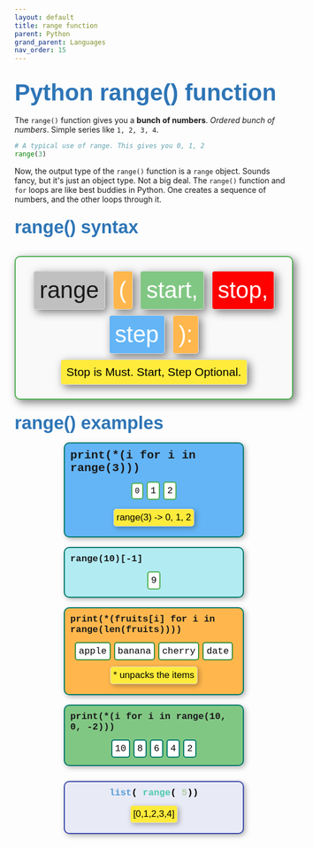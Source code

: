 ```yaml
---
layout: default
title: range function
parent: Python
grand_parent: Languages
nav_order: 15
---
```


## <span style="font-family: 'Comic Sans MS', cursive, sans-serif; color: #2E75B6; font-size: 2em;">Python range() function</span>

The `range()` function gives you a **bunch of numbers**. *Ordered bunch of numbers*. Simple series like `1, 2, 3, 4`. 

```python
# A typical use of range. This gives you 0, 1, 2 
range(3)
```

Now, the output type of the `range()` function is a `range` object. Sounds fancy, but it's just an object type. Not a big deal. The `range()` function and `for` loops are like best buddies in Python. One creates a sequence of numbers, and the other loops through it. 

### <span style="font-family: 'Comic Sans MS', cursive, sans-serif; color: #2E75B6; font-size: 2em;">range() syntax</span>

<br>
<div style="padding: 20px; border: 2px solid #4CAF50; box-shadow: 5px 5px 15px rgba(0, 0, 0, 0.5); border-radius: 10px; background-color: #f9f9f9; font-family: 'Comic Sans MS', sans-serif; text-align: center;">
    <div style="display: inline-block; padding: 10px; border: 1px solid #ddd; box-shadow: 5px 5px 15px rgba(0, 0, 0, 0.5); border-radius: 5px; background-color: #c0c0c0; margin: 5px;">
        <span style="font-size: 3em; color: #00000;">range</span>
    </div>
    <div style="display: inline-block; padding: 10px; border: 1px solid #ddd; box-shadow: 5px 5px 15px rgba(0, 0, 0, 0.5); border-radius: 5px; background-color: #FFB74D; margin: 5px;">
        <span style="font-size: 3em; color: #ffffff;">(</span>
    </div>
    <div style="display: inline-block; padding: 10px; border: 1px solid #ddd; box-shadow: 5px 5px 15px rgba(0, 0, 0, 0.5); border-radius: 5px; background-color: #81C784; margin: 5px;">
        <span style="font-size: 3em; color: #ffffff;">start,</span>
    </div>
    <div style="display: inline-block; padding: 10px; border: 1px solid #ddd; box-shadow: 5px 5px 15px rgba(0, 0, 0, 0.5); border-radius: 5px; background-color: #FF0000 ; margin: 5px;">
        <span style="font-size: 3em; color: #ffffff;">stop,</span>
    </div>
    <div style="display: inline-block; padding: 10px; border: 1px solid #ddd; box-shadow: 5px 5px 15px rgba(0, 0, 0, 0.5); border-radius: 5px; background-color: #64B5F6; margin: 5px;">
        <span style="font-size: 3em; color: #ffffff;">step</span>
    </div>
    <div style="display: inline-block; padding: 10px; border: 1px solid #ddd; box-shadow: 5px 5px 15px rgba(0, 0, 0, 0.5); border-radius: 5px; background-color: #FFB74D; margin: 5px;">
        <span style="font-size: 3em; color: #ffffff;">):</span>
    </div>
    <div style="display: inline-block; margin: 5px;display: flex; justify-content: center; align-items: center;">
    <div style="padding: 10px; border: 1px solid #ddd; box-shadow: 5px 5px 15px rgba(0, 0, 0, 0.5); border-radius: 5px; background-color: #ffeb3b;font-family: 'Comic Sans MS', sans-serif;">
        <span style="font-size: 1.5em; color: #000;">Stop is Must. Start, Step Optional.</span>
    </div>
</div>
</div>



### <span style="font-family: 'Comic Sans MS', cursive, sans-serif; color: #2E75B6; font-size: 2em;">range() examples</span>

<div style="padding: 10px; border: 2px solid #00796b; box-shadow: 3px 3px 10px rgba(0, 0, 0, 0.3); border-radius: 10px; background-color: #64B5F6; margin: 10px auto; width: 60%; margin: 0 auto; position: relative; font-family: 'Courier New', Courier, monospace;">
    <div style="margin-bottom: 10px;">
        <span style="font-size: 1.5em; font-weight: bold;">print(*(i for i in range(3)))</span>
    </div>
    <div style="display: flex; justify-content: center; align-items: center; margin-bottom: 10px;">
        <div style="padding: 5px; border: 2px solid #4CAF50; border-radius: 5px; background-color: #ffffff; margin: 3px;">
            <span style="font-size: 1em; color: #000;">0</span>
        </div>
        <div style="padding: 5px; border: 2px solid #4CAF50; border-radius: 5px; background-color: #ffffff; margin: 3px;">
            <span style="font-size: 1.2em; color: #000;">1</span>
        </div>
        <div style="padding: 5px; border: 2px solid #4CAF50; border-radius: 5px; background-color: #ffffff; margin: 3px;">
            <span style="font-size: 1.2em; color: #000;">2</span>
        </div>
    </div>
    <div style="display: flex; justify-content: center; align-items: center; margin: 5px;">
        <div style="padding: 5px; border: 1px solid #ddd; box-shadow: 3px 3px 10px rgba(0, 0, 0, 0.3); border-radius: 5px; background-color: #ffeb3b; margin: 3px;font-family: 'Comic Sans MS', sans-serif;">
            <span style="font-size: 1.2em; color: #000;">range(3) -> 0, 1, 2</span>
        </div>
    </div>
</div>

<br>

<div style="padding: 10px; border: 2px solid #00796b; box-shadow: 3px 3px 10px rgba(0, 0, 0, 0.3); border-radius: 10px; background-color: #b2ebf2; margin: 10px auto; width: 60%; margin: 0 auto; position: relative; font-family: 'Courier New', Courier, monospace;">
    <div style="margin-bottom: 10px;">
        <span style="font-size: 1.2em; font-weight: bold;">range(10)[-1]</span>
    </div>
    <div style="display: flex; justify-content: center; align-items: center;">
        <div style="padding: 5px; border: 2px solid #4CAF50; border-radius: 5px; background-color: #ffffff; margin: 3px;">
            <span style="font-size: 1.2em; color: #000;">9</span>
        </div>
    </div>
</div>

<br>

<div style="padding: 10px; border: 2px solid #00796b; box-shadow: 3px 3px 10px rgba(0, 0, 0, 0.3); border-radius: 10px; background-color: #FFB74D; margin: 10px auto; width: 60%; margin: 0 auto; position: relative; font-family: 'Courier New', Courier, monospace;">
    <div style="margin-bottom: 10px;display: flex; justify-content: center; align-items: center;">
        <span style="font-size: 1.2em; font-weight: bold;">print(*(fruits[i] for i in range(len(fruits))))</span>
    </div>
    <div style="display: flex; justify-content: center; align-items: center;">
        <div style="padding: 5px; border: 2px solid #388e3c; border-radius: 5px; background-color: #ffffff; margin: 3px;">
            <span style="font-size: 1.2em; color: #000;">apple</span>
        </div>
        <div style="padding: 5px; border: 2px solid #388e3c; border-radius: 5px; background-color: #ffffff; margin: 3px;">
            <span style="font-size: 1.2em; color: #000;">banana</span>
        </div>
        <div style="padding: 5px; border: 2px solid #388e3c; border-radius: 5px; background-color: #ffffff; margin: 3px;">
            <span style="font-size: 1.2em; color: #000;">cherry</span>
        </div>
        <div style="padding: 5px; border: 2px solid #388e3c; border-radius: 5px; background-color: #ffffff; margin: 3px;">
            <span style="font-size: 1.2em; color: #000;">date</span>
        </div>
    </div>

<div style="display: flex; justify-content: center; align-items: center; margin: 5px;">
    <div style="padding: 5px; border: 1px solid #ddd; box-shadow: 3px 3px 10px rgba(0, 0, 0, 0.3); border-radius: 5px; background-color: #ffeb3b; margin: 3px;font-family: 'Comic Sans MS', sans-serif;">
        <span style="font-size: 1.2em; color: #000;">* unpacks the items</span>
    </div>
</div>

</div>


<br>

<div style="padding: 10px; border: 2px solid #00796b; box-shadow: 3px 3px 10px rgba(0, 0, 0, 0.3); border-radius: 10px; background-color: #81C784; margin: 10px auto; width: 60%; margin: 0 auto; position: relative; font-family: 'Courier New', Courier, monospace;">
    <div style="margin-bottom: 10px;display: flex; justify-content: center; align-items: center;"">
        <span style="font-size: 1.2em; font-weight: bold;">print(*(i for i in range(10, 0, -2)))</span>
    </div>
    <div style="display: flex; justify-content: center; align-items: center;">
        <div style="padding: 5px; border: 2px solid #00796b; border-radius: 5px; background-color: #ffffff; margin: 3px;">
            <span style="font-size: 1.2em; color: #000;">10</span>
        </div>
        <div style="padding: 5px; border: 2px solid #00796b; border-radius: 5px; background-color: #ffffff; margin: 3px;">
            <span style="font-size: 1.2em; color: #000;">8</span>
        </div>
        <div style="padding: 5px; border: 2px solid #00796b; border-radius: 5px; background-color: #ffffff; margin: 3px;">
            <span style="font-size: 1.2em; color: #000;">6</span>
        </div>
        <div style="padding: 5px; border: 2px solid #00796b; border-radius: 5px; background-color: #ffffff; margin: 3px;">
            <span style="font-size: 1.2em; color: #000;">4</span>
        </div>
        <div style="padding: 5px; border: 2px solid #00796b; border-radius: 5px; background-color: #ffffff; margin: 3px;">
            <span style="font-size: 1.2em; color: #000;">2</span>
        </div>
    </div>
</div>

<br>

<div style="padding: 10px; border: 2px solid #3949ab; box-shadow: 3px 3px 10px rgba(0, 0, 0, 0.3); border-radius: 10px; background-color: #e8eaf6; margin: 10px auto; width: 60%; font-family: 'Courier New', Courier, monospace; color: #000000;">
    <div style="margin-bottom: 10px; display: flex; justify-content: center; align-items: center;">
        <span style="font-size: 1.2em; font-weight: bold;">
            <span style="color: #569CD6;">list</span>(
            <span style="color: #4EC9B0;">range</span>(
            <span style="color: #B5CEA8;">5</span>))
        </span>
    </div>
    <div style="display: flex; justify-content: center; align-items: center; margin: 5px;">
    <div style="padding: 5px; border: 1px solid #ddd; box-shadow: 3px 3px 10px rgba(0, 0, 0, 0.3); border-radius: 5px; background-color: #ffeb3b; margin: 3px;font-family: 'Comic Sans MS', sans-serif;">
        <span style="font-size: 1.2em; color: #000;">[0,1,2,3,4]</span>
    </div>
</div>
</div>


